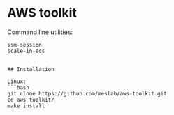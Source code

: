 # AWS toolkit

Command line utilities:
```
ssm-session
scale-in-ecs


## Installation 

Linux:
```bash
git clone https://github.com/meslab/aws-toolkit.git
cd aws-toolkit/
make install
